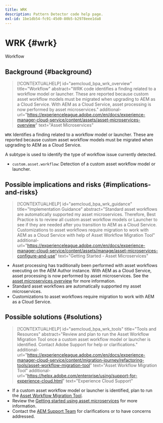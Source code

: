 ```yaml
---
title: WRK
description: Pattern Detector code help page.
exl-id: 1be1db54-fc91-45d0-80b5-b2978eee1da8
---
```

# WRK {#wrk}

Workflow

## Background {#background}

>[!CONTEXTUALHELP]
>id="aemcloud_bpa_wrk_overview"
>title="Workflow"
>abstract="WRK code identifies a finding related to a workflow model or launcher. These are reported because custom asset workflow models must be migrated when upgrading to AEM as a Cloud Service. With AEM as a Cloud Service, asset processing is now performed by asset microservices."
>additional-url="https://experienceleague.adobe.com/en/docs/experience-manager-cloud-service/content/assets/asset-microservices-overview" text="Asset Microservices"

`WRK`  Identifies a finding related to a workflow model or launcher. These are reported because custom asset workflow models must be migrated when upgrading to AEM as a Cloud Service.

A subtype is used to identify the type of workflow issue currently detected.

* `custom.asset.workflow`: Detection of a custom asset workflow model or launcher.

## Possible implications and risks {#implications-and-risks}

>[!CONTEXTUALHELP]
>id="aemcloud_bpa_wrk_guidance"
>title="Implementation Guidance"
>abstract="Standard asset workflows are automatically supported my asset microservices. Therefore, Best Practice is to review all custom asset workflow models or Launcher to see if they are needed after you transition to AEM as a Cloud Service. Customizations to asset workflows require migration to work with AEM as a Cloud Service with help of Asset Workflow Migration Tool"
>additional-url="https://experienceleague.adobe.com/en/docs/experience-manager-cloud-service/content/assets/manage/asset-microservices-configure-and-use" text="Getting Started - Asset Microservices"

* Asset processing has traditionally been performed with asset workflows executing on the AEM Author instance. With AEM as a Cloud Service, asset processing is now performed by asset microservices. See the [asset microservices overview](https://experienceleague.adobe.com/en/docs/experience-manager-cloud-service/content/assets/asset-microservices-overview) for more information.
* Standard asset workflows are automatically supported my asset microservices.
* Customizations to asset workflows require migration to work with AEM as a Cloud Service.

## Possible solutions {#solutions}

>[!CONTEXTUALHELP]
>id="aemcloud_bpa_wrk_tools"
>title="Tools and Resources"
>abstract="Review and plan to run the Asset Workflow Migration Tool once a custom asset workflow model or launcher is identified. Contact Adobe Support for help or clarifications."
>additional-url="https://experienceleague.adobe.com/en/docs/experience-manager-cloud-service/content/migration-journey/refactoring-tools/asset-workflow-migration-tool" text="Asset Workflow Migration Tool"
>additional-url="https://helpx.adobe.com/enterprise/using/support-for-experience-cloud.html" text="Experience Cloud Support"

* If a custom asset workflow model or launcher is identified, plan to run the [Asset Workflow Migration Tool](https://experienceleague.adobe.com/en/docs/experience-manager-cloud-service/content/migration-journey/refactoring-tools/asset-workflow-migration-tool).
* Review the [Getting started using asset microservices](https://experienceleague.adobe.com/en/docs/experience-manager-cloud-service/content/assets/manage/asset-microservices-configure-and-use) for more information.
* Contact the [AEM Support Team](https://helpx.adobe.com/enterprise/using/support-for-experience-cloud.html) for clarifications or to have concerns addressed.
